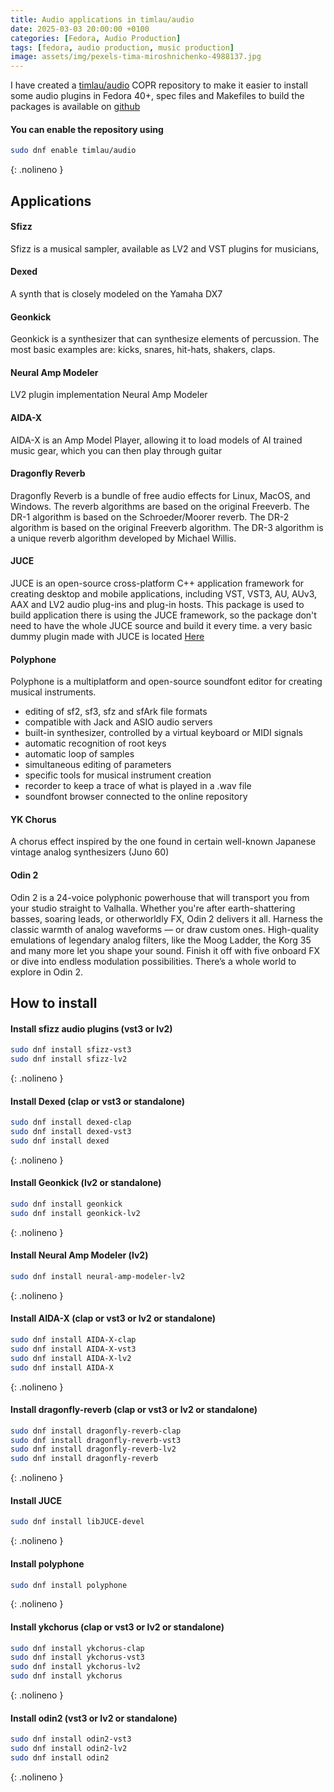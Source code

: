 ```yaml
---
title: Audio applications in timlau/audio
date: 2025-03-03 20:00:00 +0100
categories: [Fedora, Audio Production]
tags: [fedora, audio production, music production]
image: assets/img/pexels-tima-miroshnichenko-4988137.jpg   
---
```


I have created a [timlau/audio](https://copr.fedorainfracloud.org/coprs/timlau/audio/) COPR repository to make it easier to install some audio plugins in Fedora 40+, spec files and Makefiles to build the packages is available on [github](https://github.com/timlau/audio_spec_files)

#### You can enable the repository using
```bash
sudo dnf enable timlau/audio
```
{: .nolineno }

## Applications

#### Sfizz

Sfizz is a musical sampler, available as LV2 and VST plugins for musicians,

#### Dexed
A synth that is closely modeled on the Yamaha DX7

#### Geonkick
Geonkick is a synthesizer that can synthesize elements of percussion. The most basic examples are: kicks, snares, hit-hats, shakers, claps.

#### Neural Amp Modeler 
LV2 plugin implementation Neural Amp Modeler

#### AIDA-X
AIDA-X is an Amp Model Player, allowing it to load models of AI trained music gear, which you can then play through guitar

#### Dragonfly Reverb
Dragonfly Reverb is a bundle of free audio effects for Linux, MacOS, and Windows. The reverb algorithms are based on the original Freeverb. The DR-1 algorithm is based on the Schroeder/Moorer reverb. The DR-2 algorithm is based on the original Freeverb algorithm. The DR-3 algorithm is a unique reverb algorithm developed by Michael Willis.

#### JUCE
JUCE is an open-source cross-platform C++ application framework for creating desktop and mobile applications, including VST, VST3, AU, AUv3, AAX and LV2 audio plug-ins and plug-in hosts.
This package is used to build application there is using the JUCE framework, so the package don't need to have the whole JUCE source and build it every time.
a very basic dummy plugin made with JUCE is located [Here](https://github.com/timlau/juce-test)

#### Polyphone
Polyphone is a multiplatform and open-source soundfont editor for creating musical instruments.

* editing of sf2, sf3, sfz and sfArk file formats
* compatible with Jack and ASIO audio servers
* built-in synthesizer, controlled by a virtual keyboard or MIDI signals
* automatic recognition of root keys
* automatic loop of samples
* simultaneous editing of parameters
* specific tools for musical instrument creation
* recorder to keep a trace of what is played in a .wav file
* soundfont browser connected to the online repository

#### YK Chorus
A chorus effect inspired by the one found in certain well-known Japanese vintage analog synthesizers (Juno 60)

#### Odin 2
Odin 2 is a 24-voice polyphonic powerhouse that will transport you from your studio straight to Valhalla.
Whether you're after earth-shattering basses, soaring leads, or otherworldly FX, Odin 2 delivers it all.
Harness the classic warmth of analog waveforms — or draw custom ones. 
High-quality emulations of legendary analog filters, like the Moog Ladder, the Korg 35 and many more let you shape your sound. 
Finish it off with five onboard FX or dive into endless modulation possibilities. 
There’s a whole world to explore in Odin 2.

## How to install

#### Install sfizz audio plugins (vst3 or lv2)

```bash
sudo dnf install sfizz-vst3
sudo dnf install sfizz-lv2
```
{: .nolineno }

#### Install Dexed (clap or vst3 or standalone)

```bash
sudo dnf install dexed-clap
sudo dnf install dexed-vst3
sudo dnf install dexed
```
{: .nolineno }

#### Install Geonkick (lv2 or standalone)

```bash
sudo dnf install geonkick
sudo dnf install geonkick-lv2
```
{: .nolineno }

#### Install Neural Amp Modeler  (lv2)

```bash
sudo dnf install neural-amp-modeler-lv2
```
{: .nolineno }

#### Install AIDA-X (clap or vst3 or lv2 or standalone)

```bash
sudo dnf install AIDA-X-clap
sudo dnf install AIDA-X-vst3
sudo dnf install AIDA-X-lv2
sudo dnf install AIDA-X
```
{: .nolineno }

#### Install dragonfly-reverb  (clap or vst3 or lv2  or standalone)

```bash
sudo dnf install dragonfly-reverb-clap
sudo dnf install dragonfly-reverb-vst3
sudo dnf install dragonfly-reverb-lv2
sudo dnf install dragonfly-reverb
```
{: .nolineno }

#### Install JUCE

```bash
sudo dnf install libJUCE-devel
```
{: .nolineno }

#### Install polyphone

```bash
sudo dnf install polyphone
```
{: .nolineno }

#### Install ykchorus  (clap or vst3 or lv2  or standalone)
```bash
sudo dnf install ykchorus-clap
sudo dnf install ykchorus-vst3
sudo dnf install ykchorus-lv2
sudo dnf install ykchorus
```
{: .nolineno }

#### Install odin2  (vst3 or lv2  or standalone)
```bash
sudo dnf install odin2-vst3
sudo dnf install odin2-lv2
sudo dnf install odin2
```
{: .nolineno }

